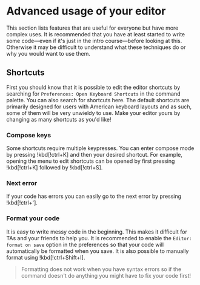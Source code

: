 # Advanced usage of your editor

This section lists features that are useful for everyone but have more complex
uses. It is recommended that you have at least started to write some code—even
if it's just in the intro course—before looking at this. Otherwise it may be
    difficult to understand what these techniques do or why you would want to
    use them.

## Shortcuts

First you should know that it is possible to edit the editor shortcuts by
searching for `Preferences: Open Keyboard Shortcuts` in the command palette.
You can also search for shortcuts here. The default shortcuts are primarily
designed for users with American keyboard layouts and as such, some of them
will be very unwieldy to use. Make your editor yours by changing as many
shortcuts as you'd like!

### Compose keys

Some shortcuts require multiple keypresses. You can enter compose mode by
pressing !kbd[!ctrl+K] and then your desired shortcut. For example, opening the
menu to edit shortcuts can be opened by first pressing !kbd[!ctrl+K] followed
by !kbd[!ctrl+S].

### Next error

If your code has errors you can easily go to the next error by pressing
!kbd[!ctrl+'].

### Format your code

It is easy to write messy code in the beginning. This makes it difficult for
TAs and your friends to help you. It is recommended to enable the `Editor:
format on save` option in the preferences so that your code will automatically
be formatted when you save. It is also possible to manually format using
!kbd[!ctrl+Shift+I].

> Formatting does not work when you have syntax errors so if the command
> doesn't do anything you might have to fix your code first!
